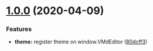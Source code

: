 # [1.0.0](https://github.com/code-farmer-i/vue-markdown-editor/compare/v0.0.11...v1.0.0) (2020-04-09)


### Features

* **theme:** register theme on window.VMdEditor ([80dcff3](https://github.com/code-farmer-i/vue-markdown-editor/commit/80dcff39f547da3c339f23f7a423c04a7049ceba))



